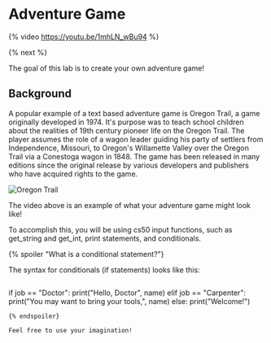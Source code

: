# Adventure Game

{% video https://youtu.be/1mhLN_wBu94 %}

{% next %}

The goal of this lab is to create your own adventure game!

## Background

A popular example of a text based adventure game is Oregon Trail, a game originally developed in 1974. It's purpose was to teach school children about the realities of 19th century pioneer life on the Oregon Trail. The player assumes the role of a wagon leader guiding his party of settlers from Independence, Missouri, to Oregon's Willamette Valley over the Oregon Trail via a Conestoga wagon in 1848. The game has been released in many editions since the original release by various developers and publishers who have acquired rights to the game.

![Oregon Trail](http://intro.cs50nestm.net/wp-content/uploads/2019/04/oregon-trail.png)

The video above is an example of what your adventure game might look like!

To accomplish this, you will be using cs50 input functions, such as get_string and get_int, print statements, and conditionals. 

{% spoiler "What is a conditional statement?"}

The syntax for conditionals (if statements) looks like this:

```python
```
if job == "Doctor":
  print("Hello, Doctor", name)
elif job == "Carpenter":
  print("You may want to bring your tools,", name)
else:
  print("Welcome!")
```
{% endspoiler}

Feel free to use your imagination!
